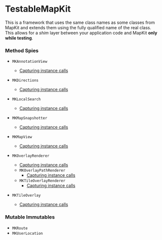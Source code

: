 TestableMapKit
==============

This is a framework that uses the same class names as some classes from MapKit and extends them using the fully qualified name of the real class.  This allows for a *shim* layer between your application code and MapKit **only while testing**.


### Method Spies

- `MKAnnotationView`
  - [Capturing instance calls](MKAnnotationViewCalls.md)


- `MKDirections`
  - [Capturing instance calls](MKDirectionsCalls.md)


- `MKLocalSearch`
  - [Capturing instance calls](MKLocalSearchCalls.md)


- `MKMapSnapshotter`
  - [Capturing instance calls](MKMapSnapshotterCalls.md)


- `MKMapView`
  - [Capturing instance calls](MKMapViewCalls.md)


- `MKOverlayRenderer`
  - [Capturing instance calls](MKOverlayRendererCalls.md)
  - `MKOverlayPathRenderer`
    - [Capturing instance calls](MKOverlayPathRendererCalls.md)
  - `MKTileOverlayRenderer`
    - [Capturing instance calls](MKTileOverlayRendererCalls.md)


- `MKTileOverlay`
  - [Capturing instance calls](MKTileOverlayCalls.md)



### Mutable Immutables

- `MKRoute`
- `MKUserLocation`
